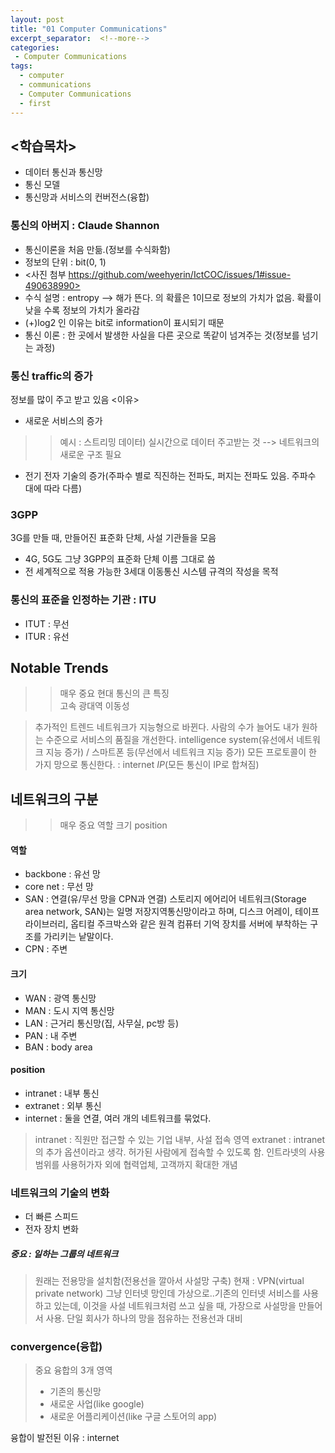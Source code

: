 ```yaml
---
layout: post
title: "01 Computer Communications"
excerpt_separator:  <!--more-->
categories:
 - Computer Communications
tags:
  - computer
  - communications
  - Computer Communications
  - first
---
```


## <학습목차>
- 데이터 통신과 통신망
- 통신 모델
- 통신망과 서비스의 컨버전스(융합)

### 통신의 아버지 : Claude Shannon
- 통신이론을 처음 만듦.(정보를 수식화함)
- 정보의 단위 : bit(0, 1)
- <사진 첨부 https://github.com/weehyerin/IctCOC/issues/1#issue-490638990>
- 수식 설명 : entropy --> 해가 뜬다. 의 확률은 1이므로 정보의 가치가 없음. 확률이 낮을 수록 정보의 가치가 올라감
- (+)log2 인 이유는 bit로 information이 표시되기 때문
- 통신 이론 : 한 곳에서 발생한 사실을 다른 곳으로 똑같이 넘겨주는 것(정보를 넘기는 과정)

### 통신 traffic의 증가
정보를 많이 주고 받고 있음
<이유>
- 새로운 서비스의 증가
>> 예시 : 스트리밍 데이터) 실시간으로 데이터 주고받는 것 --> 네트워크의 새로운 구조 필요
- 전기 전자 기술의 증가(주파수 별로 직진하는 전파도, 퍼지는 전파도 있음. 주파수 대에 따라 다름)

### 3GPP
3G를 만들 때, 만들어진 표준화 단체, 사설 기관들을 모음
- 4G, 5G도 그냥 3GPP의 표준화 단체 이름 그대로 씀
- 전 세계적으로 적용 가능한 3세대 이동통신 시스템 규격의 작성을 목적

### 통신의 표준을 인정하는 기관 : ITU
- ITUT : 무선
- ITUR : 유선

## Notable Trends
>> 매우 중요
> 현대 통신의 큰 특징<br>
> 고속 광대역
> 이동성

> 추가적인 트렌드
> 네트워크가 지능형으로 바뀐다.
> 사람의 수가 늘어도 내가 원하는 수준으로 서비스의 품질을 개선한다.
> intelligence system(유선에서 네트워크 지능 증가) / 스마트폰 등(무선에서 네트워크 지능 증가)
> 모든 프로토콜이 한 가지 망으로 통신한다. : internet *IP*(모든 통신이 IP로 합쳐짐)


## 네트워크의 구분
>> 매우 중요
> 역할
> 크기
> position

#### 역할
- backbone : 유선 망
- core net : 무선 망
- SAN : 연결(유/무선 망을 CPN과 연결)
스토리지 에어리어 네트워크(Storage area network, SAN)는 일명 저장지역통신망이라고 하며, 디스크 어레이, 테이프 라이브러리, 옵티컬 주크박스와 같은 원격 컴퓨터 기억 장치를 서버에 부착하는 구조를 가리키는 낱말이다. 
- CPN : 주변

#### 크기
- WAN : 광역 통신망
- MAN : 도시 지역 통신망
- LAN : 근거리 통신망(집, 사무실, pc방 등)
- PAN : 내 주변
- BAN : body area

#### position
- intranet : 내부 통신
- extranet : 외부 통신
- internet : 둘을 연결, 여러 개의 네트워크를 묶었다. 
> intranet : 직원만 접근할 수 있는 기업 내부, 사설 접속 영역
> extranet : intranet의 추가 옵션이라고 생각. 허가된 사람에게 접속할 수 있도록 함. 인트라넷의 사용범위를 사용허가자 외에 협력업체, 고객까지 확대한 개념

### 네트워크의 기술의 변화
- 더 빠른 스피드
- 전자 장치 변화
##### 중요 : 일하는 그룹의 네트워크
> 원래는 전용망을 설치함(전용선을 깔아서 사설망 구축)
> 현재 : VPN(virtual private network)
> 그냥 인터넷 망인데 가상으로..기존의 인터넷 서비스를 사용하고 있는데, 이것을 사설 네트워크처럼 쓰고 싶을 때, 가장으로 사설망을 만들어서 사용. 단일 회사가 하나의 망을 점유하는 전용선과 대비

### convergence(융합)
> 중요
> 융합의 3개 영역
> - 기존의 통신망
> - 새로운 사업(like google)
> - 새로운 어플리케이션(like 구글 스토어의 app)

융합이 발전된 이유 : internet
